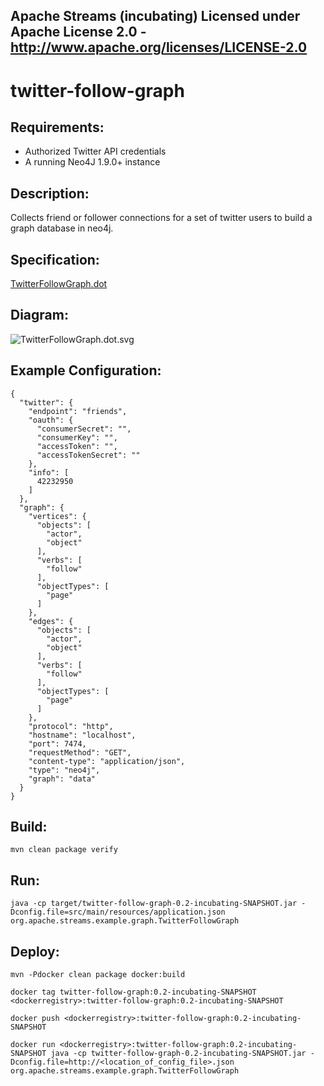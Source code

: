 Apache Streams (incubating)
Licensed under Apache License 2.0 - http://www.apache.org/licenses/LICENSE-2.0
--------------------------------------------------------------------------------

twitter-follow-graph
==============================

Requirements:
-------------
 - Authorized Twitter API credentials
 - A running Neo4J 1.9.0+ instance

Description:
------------
Collects friend or follower connections for a set of twitter users to build a graph database in neo4j.

Specification:
-----------------

[TwitterFollowGraph.dot](TwitterFollowGraph.dot "TwitterFollowGraph.dot" )

Diagram:
-----------------

![TwitterFollowGraph.dot.svg](./TwitterFollowGraph.dot.svg)

Example Configuration:
----------------------

    {
      "twitter": {
        "endpoint": "friends",
        "oauth": {
          "consumerSecret": "",
          "consumerKey": "",
          "accessToken": "",
          "accessTokenSecret": ""
        },
        "info": [
          42232950
        ]
      },
      "graph": {
        "vertices": {
          "objects": [
            "actor",
            "object"
          ],
          "verbs": [
            "follow"
          ],
          "objectTypes": [
            "page"
          ]
        },
        "edges": {
          "objects": [
            "actor",
            "object"
          ],
          "verbs": [
            "follow"
          ],
          "objectTypes": [
            "page"
          ]
        },
        "protocol": "http",
        "hostname": "localhost",
        "port": 7474,
        "requestMethod": "GET",
        "content-type": "application/json",
        "type": "neo4j",
        "graph": "data"
      }
    }

Build:
---------

`mvn clean package verify`

Run:
--------

`java -cp target/twitter-follow-graph-0.2-incubating-SNAPSHOT.jar -Dconfig.file=src/main/resources/application.json org.apache.streams.example.graph.TwitterFollowGraph`

Deploy:
--------
`mvn -Pdocker clean package docker:build`

`docker tag twitter-follow-graph:0.2-incubating-SNAPSHOT <dockerregistry>:twitter-follow-graph:0.2-incubating-SNAPSHOT`

`docker push <dockerregistry>:twitter-follow-graph:0.2-incubating-SNAPSHOT`

`docker run <dockerregistry>:twitter-follow-graph:0.2-incubating-SNAPSHOT java -cp twitter-follow-graph-0.2-incubating-SNAPSHOT.jar -Dconfig.file=http://<location_of_config_file>.json org.apache.streams.example.graph.TwitterFollowGraph`

